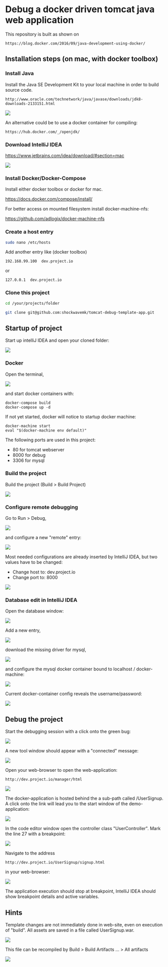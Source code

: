 # Debug a docker driven tomcat java web application

This repository is built as shown on 

    https://blog.docker.com/2016/09/java-development-using-docker/

## Installation steps (on mac, with docker toolbox)

### Install Java

Install the Java SE Development Kit to your local machine in order to build source code.

    http://www.oracle.com/technetwork/java/javase/downloads/jdk8-downloads-2133151.html

![](./docs/2.png)

An alternative could be to use a docker container for compiling:

    https://hub.docker.com/_/openjdk/

### Download IntelliJ IDEA

https://www.jetbrains.com/idea/download/#section=mac

![](./docs/1.png)

### Install Docker/Docker-Compose

Install either docker toolbox or docker for mac.

https://docs.docker.com/compose/install/

For better access on mounted filesystem install docker-machine-nfs:

https://github.com/adlogix/docker-machine-nfs

### Create a host entry

```bash
sudo nano /etc/hosts
```

Add another entry like (docker toolbox)

```
192.168.99.100  dev.project.io
```

or 

```
127.0.0.1  dev.project.io
```

### Clone this project

```bash
cd /your/projects/folder

git clone git@github.com:shockwavemk/tomcat-debug-template-app.git
```

## Startup of project

Start up intelliJ IDEA and open your cloned folder:

![](./docs/3.png)

### Docker

Open the terminal,

![](./docs/4.png)

and start docker containers with:

```
docker-compose build
docker-compose up -d
```

If not yet started, docker will notice to startup docker machine:

```
docker-machine start
eval "$(docker-machine env default)"
```

The following ports are used in this project:

- 80 for tomcat webserver
- 8000 for debug
- 3306 for mysql

### Build the project

Build the project (Build > Build Project)

![](./docs/7.png)

### Configure remote debugging

Go to Run > Debug,

![](./docs/8.png)

and configure a new "remote" entry:

![](./docs/6.png)

Most needed configurations are already inserted by IntelliJ IDEA, but two values have to be changed:

- Change host to: dev.project.io
- Change port to: 8000

![](./docs/5.png)

### Database edit in IntelliJ IDEA

Open the database window:

![](./docs/20.png)

Add a new entry,

![](./docs/17.png)

download the missing driver for mysql,

![](./docs/18.png)

and configure the mysql docker container bound to localhost / docker-machine:

![](./docs/21.png)

Current docker-container config reveals the username/password:

![](./docs/19.png)



## Debug the project

Start the debugging session with a click onto the green bug:

![](./docs/11.png)

A new tool window should appear with a "connected" message:

![](./docs/12.png)

Open your web-browser to open the web-application:

    http://dev.project.io/manager/html
    
![](./docs/9.png)

The docker-application is hosted behind the a sub-path called /UserSignup.
A click onto the link will lead you to the start window of the demo-application:

![](./docs/10.png) 

In the code editor window open the controller class "UserController".
Mark the line 27 with a breakpoint:

![](./docs/13.png) 


Navigate to the address 

    http://dev.project.io/UserSignup/signup.html

in your web-browser:

![](./docs/14.png) 

The application execution should stop at breakpoint, IntelliJ IDEA should show breakpoint details and active variables.

## Hints

Template changes are not immediately done in web-site, even on execution of "build".
All assets are saved in a file called UserSignup.war.

![](./docs/15.png) 

This file can be recompiled by Build > Build Artifacts ... > All artifacts

![](./docs/16.png) 